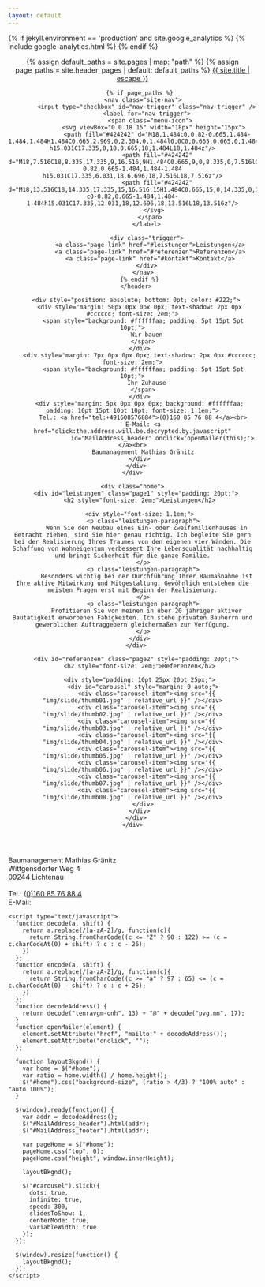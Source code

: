 ```yaml
---
layout: default
---
```


<head>
  <meta charset="utf-8">
  <meta http-equiv="X-UA-Compatible" content="IE=edge">
  <meta name="viewport" content="width=device-width, initial-scale=1">

  <title>{{ page.title | escape }}</title>
  <meta name="description" content="{{ page.excerpt | default: site.description | strip_html | normalize_whitespace | truncate: 160 | escape }}">

  <link rel="stylesheet" type="text/css" href="{{ "/js/slick/slick.css" | relative_url }}" />
  <link rel="stylesheet" type="text/css" href="{{ "/js/slick/slick-theme.css" | relative_url }}" />

  <link rel="stylesheet" href="{{ "/assets/main.css" | relative_url }}">
  <link rel="canonical" href="{{ page.url | replace:'index.html','' | absolute_url }}">

  <script type="text/javascript">
    if (window.location.host == "weliveindetail.github.io" && window.location.protocol != "https:") {
      window.location.protocol = "https:";
    }
  </script>

  <script type="text/javascript" src="{{ "/js/jquery/jquery-3.2.1.min.js" | relative_url }}"></script>
  <script type="text/javascript" src="{{ "/js/slick/slick.min.js" | relative_url }}"></script>

  {% if jekyll.environment == 'production' and site.google_analytics %}
  {% include google-analytics.html %}
  {% endif %}
</head>

<body>
  <main class="page-content" aria-label="Content">
    <div id="home" class="page0" style="position: relative;">
      <header class="site-header" role="banner">
        {% assign default_paths = site.pages | map: "path" %}
        {% assign page_paths = site.header_pages | default: default_paths %}
        <a class="site-title" href="{{ "/" | relative_url }}">{{ site.title | escape }}</a>

        {% if page_paths %}
          <nav class="site-nav">
            <input type="checkbox" id="nav-trigger" class="nav-trigger" />
            <label for="nav-trigger">
              <span class="menu-icon">
                <svg viewBox="0 0 18 15" width="18px" height="15px">
                  <path fill="#424242" d="M18,1.484c0,0.82-0.665,1.484-1.484,1.484H1.484C0.665,2.969,0,2.304,0,1.484l0,0C0,0.665,0.665,0,1.484,0 h15.031C17.335,0,18,0.665,18,1.484L18,1.484z"/>
                  <path fill="#424242" d="M18,7.516C18,8.335,17.335,9,16.516,9H1.484C0.665,9,0,8.335,0,7.516l0,0c0-0.82,0.665-1.484,1.484-1.484 h15.031C17.335,6.031,18,6.696,18,7.516L18,7.516z"/>
                  <path fill="#424242" d="M18,13.516C18,14.335,17.335,15,16.516,15H1.484C0.665,15,0,14.335,0,13.516l0,0 c0-0.82,0.665-1.484,1.484-1.484h15.031C17.335,12.031,18,12.696,18,13.516L18,13.516z"/>
                </svg>
              </span>
            </label>

            <div class="trigger">
              <a class="page-link" href="#leistungen">Leistungen</a>
              <a class="page-link" href="#referenzen">Referenzen</a>
              <a class="page-link" href="#kontakt">Kontakt</a>
            </div>
          </nav>
        {% endif %}
      </header>

      <div style="position: absolute; bottom: 0pt; color: #222;">
        <div style="margin: 50px 0px 0px 0px; text-shadow: 2px 0px #cccccc; font-size: 2em;">
          <span style="background: #ffffffaa; padding: 5pt 15pt 5pt 10pt;">
            Wir bauen
          </span>
        </div>
        <div style="margin: 7px 0px 0px 0px; text-shadow: 2px 0px #cccccc; font-size: 2em;">
          <span style="background: #ffffffaa; padding: 5pt 15pt 5pt 10pt;">
            Ihr Zuhause
          </span>
        </div>
        <div style="margin: 5px 0px 0px 0px; background: #ffffffaa; padding: 10pt 15pt 10pt 10pt; font-size: 1.1em;">
          Tel.: <a href="tel:+491608576884">(0)160 85 76 88 4</a><br>
          E-Mail: <a href="click:the.address.will.be.decrypted.by.javascript"
                     id="MailAddress_header" onclick='openMailer(this);'></a><br>
          Baumanagement Mathias Gränitz
        </div>
      </div>
    </div>

    <div class="home">
      <div id="leistungen" class="page1" style="padding: 20pt;">
        <h2 style="font-size: 2em;">Leistungen</h2>

        <div style="font-size: 1.1em;">
          <p class="leistungen-paragraph">
            Wenn Sie den Neubau eines Ein- oder Zweifamilienhauses in Betracht ziehen, sind Sie hier genau richtig. Ich begleite Sie gern bei der Realisierung Ihres Traumes von den eigenen vier Wänden. Die Schaffung von Wohneigentum verbessert Ihre Lebensqualität nachhaltig und bringt Sicherheit für die ganze Familie.
          </p>
          <p class="leistungen-paragraph">
            Besonders wichtig bei der Durchführung Ihrer Baumaßnahme ist Ihre aktive Mitwirkung und Mitgestaltung. Gewöhnlich entstehen die meisten Fragen erst mit Beginn der Realisierung.
          </p>
          <p class="leistungen-paragraph">
            Profitieren Sie von meinen in über 20 jähriger aktiver Bautätigkeit erworbenen Fähigkeiten. Ich stehe privaten Bauherrn und gewerblichen Auftraggebern gleichermaßen zur Verfügung.
          </p>
        </div>
      </div>

      <div id="referenzen" class="page2" style="padding: 20pt;">
        <h2 style="font-size: 2em;">Referenzen</h2>

        <div style="padding: 10pt 25px 20pt 25px;">
          <div id="carousel" style="margin: 0 auto;">
            <div class="carousel-item"><img src="{{ "img/slide/thumb01.jpg" | relative_url }}" /></div>
            <div class="carousel-item"><img src="{{ "img/slide/thumb02.jpg" | relative_url }}" /></div>
            <div class="carousel-item"><img src="{{ "img/slide/thumb03.jpg" | relative_url }}" /></div>
            <div class="carousel-item"><img src="{{ "img/slide/thumb04.jpg" | relative_url }}" /></div>
            <div class="carousel-item"><img src="{{ "img/slide/thumb05.jpg" | relative_url }}" /></div>
            <div class="carousel-item"><img src="{{ "img/slide/thumb06.jpg" | relative_url }}" /></div>
            <div class="carousel-item"><img src="{{ "img/slide/thumb07.jpg" | relative_url }}" /></div>
            <div class="carousel-item"><img src="{{ "img/slide/thumb08.jpg" | relative_url }}" /></div>
          </div>
        </div>
      </div>
    </div>
  </main>

  <footer class="site-footer">
    <div id="kontakt">
      <div class="footer-custom-wrapper">
        Baumanagement Mathias Gränitz<br>
        Wittgensdorfer Weg 4<br>
        09244 Lichtenau<br>
        <br>
        Tel.: <a href="tel:+491608576884">(0)160 85 76 88 4</a><br>
        E-Mail: <a href="click:the.address.will.be.decrypted.by.javascript" id="MailAddress_footer" onclick='openMailer(this);'></a>
      </div>
    </div>

    <script type="text/javascript">
      function decode(a, shift) {
        return a.replace(/[a-zA-Z]/g, function(c){
          return String.fromCharCode((c <= "Z" ? 90 : 122) >= (c = c.charCodeAt(0) + shift) ? c : c - 26);
        })
      };
      function encode(a, shift) {
        return a.replace(/[a-zA-Z]/g, function(c){
          return String.fromCharCode((c >= "a" ? 97 : 65) <= (c = c.charCodeAt(0) - shift) ? c : c + 26);
        })
      };
      function decodeAddress() {
        return decode("tenravgm-onh", 13) + "@" + decode("pvg.mn", 17);
      }
      function openMailer(element) {
        element.setAttribute("href", "mailto:" + decodeAddress());
        element.setAttribute("onclick", "");
      };

      function layoutBkgnd() {
        var home = $("#home");
        var ratio = home.width() / home.height();
        $("#home").css("background-size", (ratio > 4/3) ? "100% auto" : "auto 100%");
      }

      $(window).ready(function() {
        var addr = decodeAddress();
        $("#MailAddress_header").html(addr);
        $("#MailAddress_footer").html(addr);

        var pageHome = $("#home");
        pageHome.css("top", 0);
        pageHome.css("height", window.innerHeight);

        layoutBkgnd();

        $("#carousel").slick({
          dots: true,
          infinite: true,
          speed: 300,
          slidesToShow: 1,
          centerMode: true,
          variableWidth: true
        });
      });

      $(window).resize(function() {
        layoutBkgnd();
      });
    </script>
  </footer>
</body>
